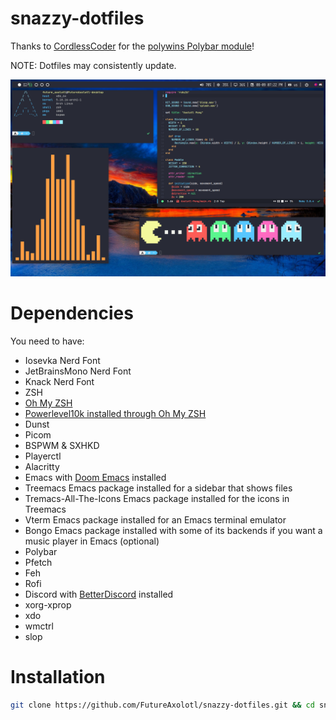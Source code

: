 # snazzy-dotfiles
Thanks to [CordlessCoder](https://github.com/CordlessCoder) for the [polywins Polybar module](https://github.com/CordlessCoder/polywins.py)!

NOTE: Dotfiles may consistently update.

![Preview](Preview.png)

# Dependencies
You need to have:

* Iosevka Nerd Font
* JetBrainsMono Nerd Font
* Knack Nerd Font
* ZSH
* [Oh My ZSH](https://ohmyz.sh/)
* [Powerlevel10k installed through Oh My ZSH](https://github.com/romkatv/powerlevel10k)
* Dunst
* Picom
* BSPWM & SXHKD
* Playerctl
* Alacritty
* Emacs with [Doom Emacs](https://github.com/doomemacs/doomemacs) installed
* Treemacs Emacs package installed for a sidebar that shows files
* Tremacs-All-The-Icons Emacs package installed for the icons in Treemacs
* Vterm Emacs package installed for an Emacs terminal emulator
* Bongo Emacs package installed with some of its backends if you want a music player in Emacs (optional)
* Polybar
* Pfetch
* Feh
* Rofi
* Discord with [BetterDiscord](https://github.com/BetterDiscord/BetterDiscord) installed
* xorg-xprop
* xdo
* wmctrl
* slop
# Installation

``` sh
git clone https://github.com/FutureAxolotl/snazzy-dotfiles.git && cd snazzy-dotfiles && ./install.sh
```
